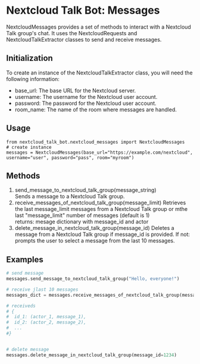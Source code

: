 # Nextcloud Talk Bot: Messages

NextcloudMessages provides a set of methods to interact with a Nextcloud Talk group's chat. It uses the NextcloudRequests and NextcloudTalkExtractor classes to send and receive messages.

## Initialization

To create an instance of the NextcloudTalkExtractor class, you will need the following information:

- base_url: The base URL for the Nextcloud server.
- username: The username for the Nextcloud user account.
- password: The password for the Nextcloud user account.
- room_name: The name of the room where messages are handled.


## Usage

```
from nextcloud_talk_bot.nextcloud_messages import NextcloudMessages
# create instance
messages = NextcloudMessages(base_url="https://example.com/nextcloud", username="user", password="pass", room="myroom")
```
    
## Methods

1. send_message_to_nextcloud_talk_group(message_string)  
Sends a message to a Nextcloud Talk group.
2. receive_messages_of_nextcloud_talk_group(message_limit)
Retrieves the last message_limit messages from a Nextcloud Talk group or mthe last "message_limit" number of messages (default is 1)  
returns: mesage dictionary with message_id and actor
3. delete_message_in_nextcloud_talk_group(message_id)
Deletes a message from a Nextcloud Talk group if message_id is provided. If not: prompts the user to select a message from the last 10 messages.

## Examples

```python
# send message
messages.send_message_to_nextcloud_talk_group("Hello, everyone!")

# receive jlast 10 messages
messages_dict = messages.receive_messages_of_nextcloud_talk_group(message_limit=10)

# receiveds
# {
#  id_1: (actor_1, message_1),
#  id_2: (actor_2, message_2),
#  ...
#}


# delete message
messages.delete_message_in_nextcloud_talk_group(message_id=1234)

```